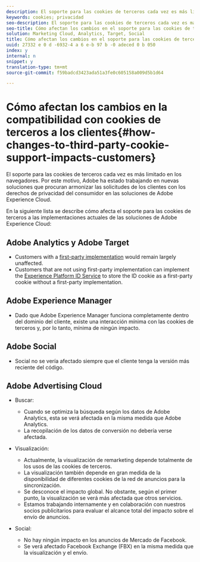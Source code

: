 ```yaml
---
description: El soporte para las cookies de terceros cada vez es más limitado en los navegadores. Por este motivo, Adobe ha estado trabajando en nuevas soluciones que procuran armonizar las solicitudes de los clientes con los derechos de privacidad del consumidor en las soluciones de Adobe Experience Cloud.
keywords: cookies; privacidad
seo-description: El soporte para las cookies de terceros cada vez es más limitado en los navegadores. Por este motivo, Adobe ha estado trabajando en nuevas soluciones que procuran armonizar las solicitudes de los clientes con los derechos de privacidad del consumidor en las soluciones de Adobe Experience Cloud.
seo-title: Cómo afectan los cambios en el soporte para las cookies de terceros a los clientes
solution: Marketing Cloud, Analytics, Target, Social
title: Cómo afectan los cambios en el soporte para las cookies de terceros a los clientes
uuid: 27332 e 0 d -6932-4 a 6 e-b 97 b -0 adeced 0 b 050
index: y
internal: n
snippet: y
translation-type: tm+mt
source-git-commit: f59badcd3423ada51a3fe0c605158a009d5b1d64

---
```



# Cómo afectan los cambios en la compatibilidad con cookies de terceros a los clientes{#how-changes-to-third-party-cookie-support-impacts-customers}

El soporte para las cookies de terceros cada vez es más limitado en los navegadores. Por este motivo, Adobe ha estado trabajando en nuevas soluciones que procuran armonizar las solicitudes de los clientes con los derechos de privacidad del consumidor en las soluciones de Adobe Experience Cloud.

En la siguiente lista se describe cómo afecta el soporte para las cookies de terceros a las implementaciones actuales de las soluciones de Adobe Experience Cloud:

## Adobe Analytics y Adobe Target

* Customers with a [first-party implementation](/help/interface/cookies/cookies-first-party.md) would remain largely unaffected.
* Customers that are not using first-party implementation can implement the [Experience Platform ID Service](https://docs.adobe.com/content/help/en/id-service/using/implementation-guides/implementation-guides.html) to store the ID cookie as a first-party cookie without a first-party implementation.

## Adobe Experience Manager

* Dado que Adobe Experience Manager funciona completamente dentro del dominio del cliente, existe una interacción mínima con las cookies de terceros y, por lo tanto, mínima de ningún impacto.

## Adobe Social

* Social no se vería afectado siempre que el cliente tenga la versión más reciente del código.

## Adobe Advertising Cloud

* Buscar:

   * Cuando se optimiza la búsqueda según los datos de Adobe Analytics, esta se verá afectada en la misma medida que Adobe Analytics.
   * La recopilación de los datos de conversión no debería verse afectada.

* Visualización:

   * Actualmente, la visualización de remarketing depende totalmente de los usos de las cookies de terceros.
   * La visualización también depende en gran medida de la disponibilidad de diferentes cookies de la red de anuncios para la sincronización.
   * Se desconoce el impacto global. No obstante, según el primer punto, la visualización se verá más afectada que otros servicios.
   * Estamos trabajando internamente y en colaboración con nuestros socios publicitarios para evaluar el alcance total del impacto sobre el envío de anuncios.

* Social:

   * No hay ningún impacto en los anuncios de Mercado de Facebook.
   * Se verá afectado Facebook Exchange (FBX) en la misma medida que la visualización y el envío.

